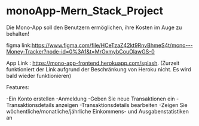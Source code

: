 # monoApp-Mern_Stack_Project

Die Mono-App soll den Benutzern ermöglichen, ihre Kosten im Auge zu behalten!

figma link:https://www.figma.com/file/HCeTzaZ42kt9RnvBhmeS4t/mono---Money-Tracker?node-id=0%3A1&t=MrOxmybCouOlawGS-0

App Link : https://mono-app-frontend.herokuapp.com/splash. (Zurzeit funktioniert der Link aufgrund der Beschränkung von Heroku nicht. Es wird bald wieder funktionieren)

Features:

-Ein Konto erstellen -Anmeldung -Geben Sie neue Transaktionen ein -Transaktionsdetails anzeigen -Transaktionsdetails bearbeiten -Zeigen Sie wöchentliche/monatliche/jährliche Einkommens- und Ausgabenstatistiken an
